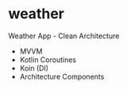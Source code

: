 # weather
Weather App - Clean Architecture

- MVVM
- Kotlin Coroutines
- Koin (DI)
- Architecture Components
